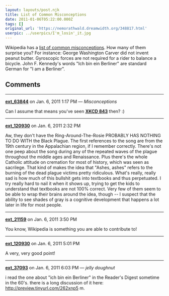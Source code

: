 ```yaml
---
layout: layouts/post.njk
title: List of Common Misconceptions
date: 2011-01-06T05:22:00.000Z
tags: []
original_url: 'https://nemorathwald.dreamwidth.org/348817.html'
userpic: ../userpics/I'm_losin'_it.jpg
---
```

Wikipedia has a [list of common misconceptions](http://en.wikipedia.org/wiki/List_of_common_misconceptions). How many of them surprise you? For instance: George Washington Carver did not invent peanut butter. Gyroscopic forces are not required for a rider to balance a bicycle. John F. Kennedy's words "Ich bin ein Berliner" are standard German for "I am a Berliner".

## Comments

---

**[ext_63844](https://www.dreamwidth.org/users/ext_63844)** on Jan. 6, 2011 1:17 PM — *Misconceptions*

Can I assume that means you've seen [**XKCD 843**](http://xkcd.com/843/) then? :)

---

**[ext_120930](https://www.dreamwidth.org/users/ext_120930)** on Jan. 6, 2011 2:32 PM

Aw, they don't have the Ring-Around-The-Rosie PROBABLY HAS NOTHING TO DO WITH the Black Plague. The first references to the song are from the 19th century in the Appalachian region, if I remember correctly. There's not one peep about the song during any of the repeated waves of the plague throughout the middle ages and Renaissance. Plus there's the whole Catholic attitude on cremation for most of history, which was seen as sacrilege. That kind of makes the idea that "Ashes, ashes" refers to the burning of the dead plague victims pretty ridiculous. What's really, really sad is how much of this bullshit gets into textbooks and thus perpetuated. I try really hard to nail it when it shows up, trying to get the kids to understand that textbooks are not 100% correct. Very few of them seem to be able to wrap their brains around the idea, though -- I suspect that the ability to see shades of gray is a cognitive development that happens a lot later in life for most people.

---

**[ext_21159](https://www.dreamwidth.org/users/ext_21159)** on Jan. 6, 2011 3:50 PM

You know, Wikipedia is something you are able to contribute to!

---

**[ext_120930](https://www.dreamwidth.org/users/ext_120930)** on Jan. 6, 2011 5:01 PM

A very, very good point!

---

**[ext_37093](https://www.dreamwidth.org/users/ext_37093)** on Jan. 6, 2011 6:03 PM — *jelly doughnut*

i read the one about "ich bin ein Berliner" in the Reader's Digest sometime in the 60's. there is a long discussion of it here: http://preview.tinyurl.com/262xnp5 m.
